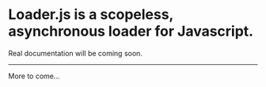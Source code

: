 # Loader.js is a scopeless, asynchronous loader for Javascript.
Real documentation will be coming soon.

---

More to come...